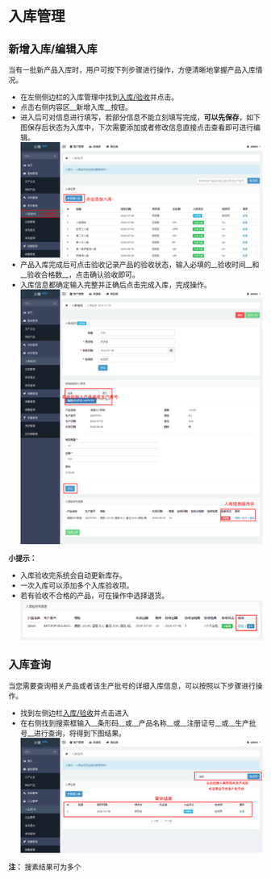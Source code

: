 # 入库管理

## 新增入库/编辑入库
当有一批新产品入库时，用户可按下列步骤进行操作，方便清晰地掌握产品入库情况。

- 在左侧侧边栏的入库管理中找到[入库/验收](https://58ee.top/stockin)并点击。
- 点击右侧内容区__新增入库__按钮。
- 进入后可对信息进行填写，若部分信息不能立刻填写完成，**可以先保存**，如下图保存后状态为入库中，下次需要添加或者修改信息直接点击查看即可进行编辑。
  ![添加入库信息](images/添加入库信息.png)
- 产品入库完成后可点击验收记录产品的验收状态，输入必填的__验收时间__和__验收合格数__，点击确认验收即可。
- 入库信息都确定输入完整并正确后点击完成入库，完成操作。
  ![添加入库信息0](images/添加入库信息0.png)

**小提示：**
  - 入库验收完系统会自动更新库存。
  - 一次入库可以添加多个入库验收项。
  - 若有验收不合格的产品，可在操作中选择退货。
    ![添加入库信息1](images/添加入库信息1.png)

## 入库查询
当您需要查询相关产品或者该生产批号的详细入库信息，可以按照以下步骤进行操作。

- 找到左侧边栏[入库/验收](https://58ee.top/stockin)并点击进入
- 在右侧找到搜索框输入__条形码__或__产品名称__或__注册证号__或__生产批号__进行查询，将得到下图结果。
  ![入库查询信息](images/入库查询信息.png)

**注：** 搜素结果可为多个
